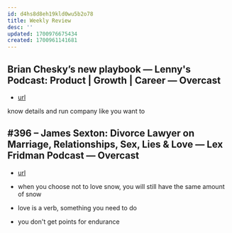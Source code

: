 ```yaml
---
id: d4hs8d8eh19kld0wu5b2o78
title: Weekly Review
desc: ''
updated: 1700976675434
created: 1700961141681
---
```


## Brian Chesky’s new playbook — Lenny's Podcast: Product | Growth | Career — Overcast
- [url](https://www.notion.so/Brian-Chesky-s-new-playbook-Lenny-s-Podcast-Product-Growth-Career-Overcast-a8e7572602a74a2cbb4be0c8f488c476?pvs=4)

know details and run company like you want to

## #396 – James Sexton: Divorce Lawyer on Marriage, Relationships, Sex, Lies & Love — Lex Fridman Podcast — Overcast
- [url](https://www.notion.so/396-James-Sexton-Divorce-Lawyer-on-Marriage-Relationships-Sex-Lies-Love-Lex-Fridman-Podcas-9c78fefc44c248d69d09e292a7ffefa0?pvs=4)

- when you choose not to love snow, you will still have the same amount of snow
- love is a verb, something you need to do 
- you don't get points for endurance 
